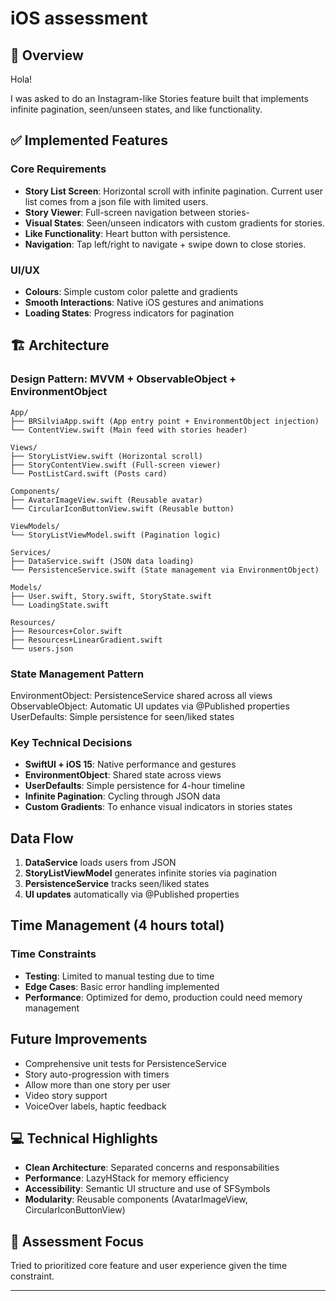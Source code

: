 # iOS assessment

## 📱 Overview
Hola!

I was asked to do an Instagram-like Stories feature built that implements infinite pagination, seen/unseen states, and like functionality.

## ✅ Implemented Features

### Core Requirements
- **Story List Screen**: Horizontal scroll with infinite pagination. Current user list comes from a json file with limited users.
- **Story Viewer**: Full-screen navigation between stories-
- **Visual States**: Seen/unseen indicators with custom gradients for stories.
- **Like Functionality**: Heart button with persistence.
- **Navigation**: Tap left/right to navigate + swipe down to close stories.

### UI/UX
- **Colours**: Simple custom color palette and gradients
- **Smooth Interactions**: Native iOS gestures and animations
- **Loading States**: Progress indicators for pagination

## 🏗️ Architecture
### Design Pattern: MVVM + ObservableObject + EnvironmentObject
```
App/
├── BRSilviaApp.swift (App entry point + EnvironmentObject injection)
└── ContentView.swift (Main feed with stories header)

Views/
├── StoryListView.swift (Horizontal scroll)
├── StoryContentView.swift (Full-screen viewer)
└── PostListCard.swift (Posts card)

Components/
├── AvatarImageView.swift (Reusable avatar)
└── CircularIconButtonView.swift (Reusable button)

ViewModels/
└── StoryListViewModel.swift (Pagination logic)

Services/
├── DataService.swift (JSON data loading)
└── PersistenceService.swift (State management via EnvironmentObject)

Models/
├── User.swift, Story.swift, StoryState.swift
└── LoadingState.swift

Resources/
├── Resources+Color.swift
├── Resources+LinearGradient.swift
└── users.json
```
### State Management Pattern
EnvironmentObject: PersistenceService shared across all views
ObservableObject: Automatic UI updates via @Published properties
UserDefaults: Simple persistence for seen/liked states

### Key Technical Decisions
- **SwiftUI + iOS 15**: Native performance and gestures
- **EnvironmentObject**: Shared state across views
- **UserDefaults**: Simple persistence for 4-hour timeline
- **Infinite Pagination**: Cycling through JSON data
- **Custom Gradients**: To enhance visual indicators in stories states

## Data Flow
1. **DataService** loads users from JSON
2. **StoryListViewModel** generates infinite stories via pagination
3. **PersistenceService** tracks seen/liked states
4. **UI updates** automatically via @Published properties

## Time Management (4 hours total)

### Time Constraints
- **Testing**: Limited to manual testing due to time
- **Edge Cases**: Basic error handling implemented
- **Performance**: Optimized for demo, production could need memory management
  
## Future Improvements
- Comprehensive unit tests for PersistenceService
- Story auto-progression with timers
- Allow more than one story per user
- Video story support
- VoiceOver labels, haptic feedback

## 💻 Technical Highlights
- **Clean Architecture**: Separated concerns and responsabilities
- **Performance**: LazyHStack for memory efficiency
- **Accessibility**: Semantic UI structure and use of SFSymbols
- **Modularity**: Reusable components (AvatarImageView, CircularIconButtonView)

## 🎯 Assessment Focus
Tried to prioritized core feature and user experience given the time constraint.

---
